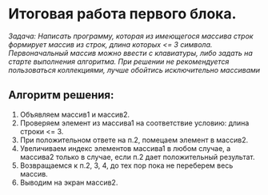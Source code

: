 # Итоговая работа первого блока.


*Задача: Написать программу, которая из имеющегося массива строк формирует массив из строк, длина которых <= 3 символа.
Первоначальный массив можно ввести с клавиатуры, либо задать на старте выполнения алгоритма.
При решении не рекомендуется пользоваться коллекциями, лучше обойтись исключительно массивами*

## Алгоритм решения:

1. Объявляем массив1 и массив2.
2. Проверяем элемент из массива1 на соответствие условию: длина строки <= 3.
3. При положительном ответе на п.2, помецаем элемент в массив2.
4. Увеличиваем индекс элементов массива1 в любом случае, а массива2 только в случае, если п.2 дает положительный результат.
5. Возвращаемся к п.2, 3, 4, до тех пор пока не переберем весь массив.
6. Выводим на экран массив2.






